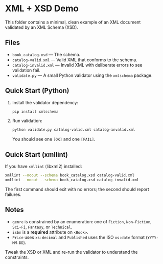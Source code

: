 # XML + XSD Demo

This folder contains a minimal, clean example of an XML document validated by an XML Schema (XSD).

## Files
- `book_catalog.xsd` — The schema.
- `catalog-valid.xml` — Valid XML that conforms to the schema.
- `catalog-invalid.xml` — Invalid XML with deliberate errors to see validation fail.
- `validate.py` — A small Python validator using the `xmlschema` package.

## Quick Start (Python)
1. Install the validator dependency:
   ```bash
   pip install xmlschema
   ```
2. Run validation:
   ```bash
   python validate.py catalog-valid.xml catalog-invalid.xml
   ```
   You should see one `[OK]` and one `[FAIL]`.

## Quick Start (xmllint)
If you have `xmllint` (libxml2) installed:
```bash
xmllint --noout --schema book_catalog.xsd catalog-valid.xml
xmllint --noout --schema book_catalog.xsd catalog-invalid.xml
```
The first command should exit with no errors; the second should report failures.

## Notes
- `genre` is constrained by an enumeration: one of `Fiction`, `Non-Fiction`, `Sci-Fi`, `Fantasy`, or `Technical`.
- `isbn` is a **required** attribute on `<Book>`.
- `Price` uses `xs:decimal` and `Published` uses the ISO `xs:date` format (`YYYY-MM-DD`).

Tweak the XSD or XML and re-run the validator to understand the constraints.

